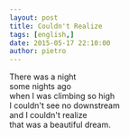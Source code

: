 ```yaml
---
layout: post
title: Couldn't Realize
tags: [english,]
date: 2015-05-17 22:10:00
author: pietro
---
```

There was a night<br/>some nights ago<br/>when I was climbing so high<br/>I couldn't see no downstream<br/>and I couldn't realize<br/>that was a beautiful dream.
